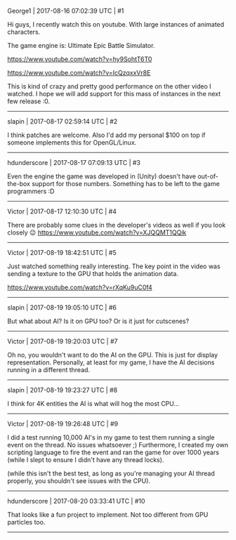George1 | 2017-08-16 07:02:39 UTC | #1

Hi guys,
I recently watch this on youtube. With large instances of animated characters.

The game engine is:
Ultimate Epic Battle Simulator. 

https://www.youtube.com/watch?v=hy9SohtT6T0

https://www.youtube.com/watch?v=IcQzqxxVr8E

This is kind of crazy and pretty good performance on the other video I watched.
I hope we will add support for this mass of instances in the next few release :0.

-------------------------

slapin | 2017-08-17 02:59:14 UTC | #2

I think patches are welcome.
Also I'd add my personal $100 on top if someone implements this for OpenGL/Linux.

-------------------------

hdunderscore | 2017-08-17 07:09:13 UTC | #3

Even the engine the game was developed in (Unity) doesn't have out-of-the-box support for those numbers. Something has to be left to the game programmers :D

-------------------------

Victor | 2017-08-17 12:10:30 UTC | #4

There are probably some clues in the developer's videos as well if you look closely :wink:
https://www.youtube.com/watch?v=XJQQMT1QQik

-------------------------

Victor | 2017-08-19 18:42:51 UTC | #5

Just watched something really interesting. The key point in the video was sending a texture to the GPU that holds the animation data.

https://www.youtube.com/watch?v=rXqKu9uC0f4

-------------------------

slapin | 2017-08-19 19:05:10 UTC | #6

But what about AI? Is it on GPU too? Or is it just for cutscenes?

-------------------------

Victor | 2017-08-19 19:20:03 UTC | #7

Oh no, you wouldn't want to do the AI on the GPU. This is just for display representation. Personally, at least for my game, I have the AI decisions running in a different thread.

-------------------------

slapin | 2017-08-19 19:23:27 UTC | #8

I think for 4K entities the AI is what will hog the most CPU...

-------------------------

Victor | 2017-08-19 19:26:48 UTC | #9

I did a test running 10,000 AI's in my game to test them running a single event on the thread. No issues whatsoever ;) Furthermore, I created my own scripting language to fire the event and ran the game for over 1000 years (while I slept to ensure I didn't have any thread locks).

(while this isn't the best test, as long as you're managing your AI thread properly, you shouldn't see issues with the CPU).

-------------------------

hdunderscore | 2017-08-20 03:33:41 UTC | #10

That looks like a fun project to implement. Not too different from GPU particles too.

-------------------------

